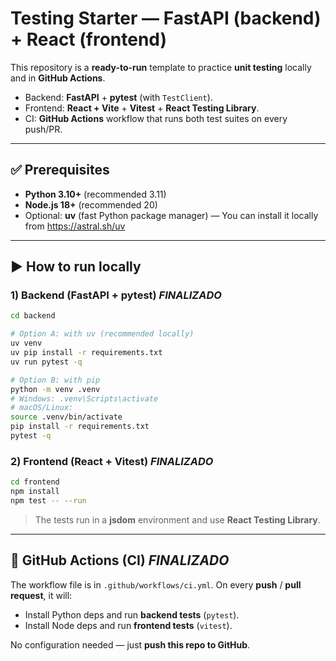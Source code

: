 # Testing Starter — FastAPI (backend) + React (frontend)

This repository is a **ready-to-run** template to practice **unit testing** locally and in **GitHub Actions**.

- Backend: **FastAPI** + **pytest** (with `TestClient`).
- Frontend: **React + Vite** + **Vitest** + **React Testing Library**.
- CI: **GitHub Actions** workflow that runs both test suites on every push/PR.

---

## ✅ Prerequisites
- **Python 3.10+** (recommended 3.11)
- **Node.js 18+** (recommended 20)
- Optional: **uv** (fast Python package manager) — You can install it locally from https://astral.sh/uv

---

## ▶️ How to run locally

### 1) Backend (FastAPI + pytest) *FINALIZADO*
```bash
cd backend

# Option A: with uv (recommended locally)
uv venv
uv pip install -r requirements.txt
uv run pytest -q

# Option B: with pip
python -m venv .venv
# Windows: .venv\Scripts\activate
# macOS/Linux:
source .venv/bin/activate
pip install -r requirements.txt
pytest -q
```

### 2) Frontend (React + Vitest) *FINALIZADO*
```bash
cd frontend
npm install
npm test -- --run
```
> The tests run in a **jsdom** environment and use **React Testing Library**.

---

## 🤖 GitHub Actions (CI) *FINALIZADO*
The workflow file is in `.github/workflows/ci.yml`. On every **push** / **pull request**, it will:
- Install Python deps and run **backend tests** (`pytest`).
- Install Node deps and run **frontend tests** (`vitest`).

No configuration needed — just **push this repo to GitHub**.
